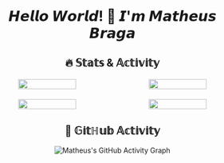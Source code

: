 <div align="center">
  
  # 𝙃𝙚𝙡𝙡𝙤 𝙒𝙤𝙧𝙡𝙙! 👋 𝙄'𝙢 𝙈𝙖𝙩𝙝𝙚𝙪𝙨 𝘽𝙧𝙖𝙜𝙖
  ## 🔥 𝕊𝕥𝕒𝕥𝕤 & 𝔸𝕔𝕥𝕚𝕧𝕚𝕥𝕪
  
  <div style="display: flex; justify-content: space-between; width: 100%; gap: 10px; margin: 20px 0;">
    <img src="https://github-readme-stats.vercel.app/api?username=matheusbragap&show_icons=true&theme=radical&hide_border=true&bg_color=0d1117&title_color=FFD700&icon_color=FFD700" width="48%" />
    <img src="https://github-readme-streak-stats.herokuapp.com/?user=matheusbragap&theme=radical&hide_border=true&background=0d1117&stroke=FFD700&ring=FFD700&fire=FFD700&currStreakNum=FFFFFF&sideNums=FFFFFF&currStreakLabel=FFFFFF" width="48%" />
  </div>
  
  <div style="display: flex; justify-content: space-between; width: 100%; gap: 10px; margin: 20px 0;">
    <img src="https://github-readme-stats.vercel.app/api/top-langs/?username=matheusbragap&layout=compact&theme=radical&hide_border=true&bg_color=0d1117&title_color=FFD700" width="48%" />
    <img src="https://github-profile-trophy.vercel.app/?username=matheusbragap&theme=radical&no-bg=true&no-frame=true&column=3&margin-w=15&margin-h=15" width="48%" />
  </div>
    
  ## 📅 𝔾𝕚𝕥ℍ𝕦𝕓 𝔸𝕔𝕥𝕚𝕧𝕚𝕥𝕪
  
  ![Matheus's GitHub Activity Graph](https://github-readme-activity-graph.vercel.app/graph?username=matheusbragap&theme=react-dark&hide_border=true&area=true&custom_title=My%20Contribution%20Graph&bg_color=0d1117&color=FFD700&line=FFD700&point=FFFFFF)
  
